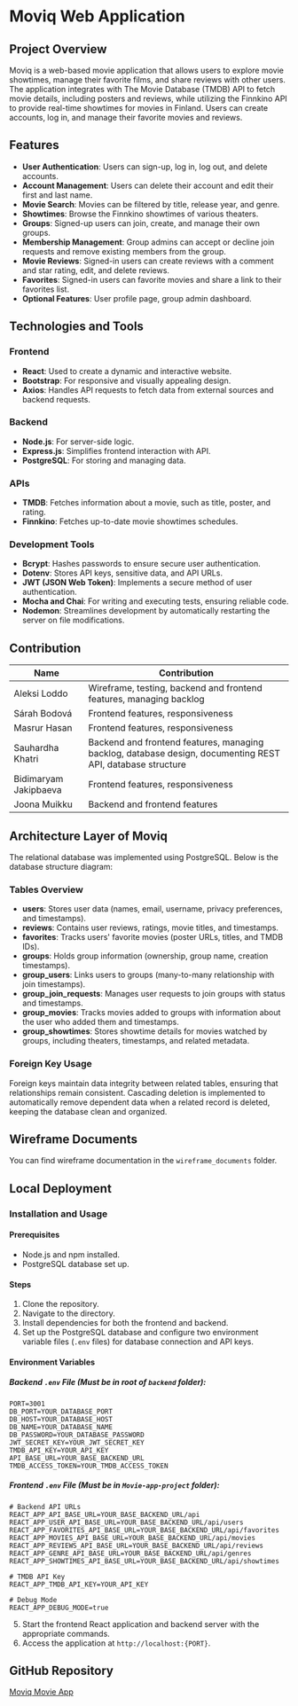 # Moviq Web Application

## Project Overview

Moviq is a web-based movie application that allows users to explore movie showtimes, manage their favorite films, and share reviews with other users. The application integrates with The Movie Database (TMDB) API to fetch movie details, including posters and reviews, while utilizing the Finnkino API to provide real-time showtimes for movies in Finland. Users can create accounts, log in, and manage their favorite movies and reviews.

## Features

- **User Authentication**: Users can sign-up, log in, log out, and delete accounts.
- **Account Management**: Users can delete their account and edit their first and last name.
- **Movie Search**: Movies can be filtered by title, release year, and genre.
- **Showtimes**: Browse the Finnkino showtimes of various theaters.
- **Groups**: Signed-up users can join, create, and manage their own groups.
- **Membership Management**: Group admins can accept or decline join requests and remove existing members from the group.
- **Movie Reviews**: Signed-in users can create reviews with a comment and star rating, edit, and delete reviews.
- **Favorites**: Signed-in users can favorite movies and share a link to their favorites list.
- **Optional Features**: User profile page, group admin dashboard.

## Technologies and Tools

### Frontend

- **React**: Used to create a dynamic and interactive website.
- **Bootstrap**: For responsive and visually appealing design.
- **Axios**: Handles API requests to fetch data from external sources and backend requests.

### Backend

- **Node.js**: For server-side logic.
- **Express.js**: Simplifies frontend interaction with API.
- **PostgreSQL**: For storing and managing data.

### APIs

- **TMDB**: Fetches information about a movie, such as title, poster, and rating.
- **Finnkino**: Fetches up-to-date movie showtimes schedules.

### Development Tools

- **Bcrypt**: Hashes passwords to ensure secure user authentication.
- **Dotenv**: Stores API keys, sensitive data, and API URLs.
- **JWT (JSON Web Token)**: Implements a secure method of user authentication.
- **Mocha and Chai**: For writing and executing tests, ensuring reliable code.
- **Nodemon**: Streamlines development by automatically restarting the server on file modifications.

## Contribution

| Name                | Contribution                                                                 |
|---------------------|-----------------------------------------------------------------------------|
| Aleksi Loddo        | Wireframe, testing, backend and frontend features, managing backlog         |
| Sárah Bodová        | Frontend features, responsiveness                                            |
| Masrur Hasan        | Frontend features, responsiveness                                            |
| Sauhardha Khatri    | Backend and frontend features, managing backlog, database design, documenting REST API, database structure |
| Bidimaryam Jakipbaeva | Frontend features, responsiveness                                          |
| Joona Muikku        | Backend and frontend features                                                |

## Architecture Layer of Moviq

The relational database was implemented using PostgreSQL. Below is the database structure diagram:

### Tables Overview

- **users**: Stores user data (names, email, username, privacy preferences, and timestamps).
- **reviews**: Contains user reviews, ratings, movie titles, and timestamps.
- **favorites**: Tracks users' favorite movies (poster URLs, titles, and TMDB IDs).
- **groups**: Holds group information (ownership, group name, creation timestamps).
- **group_users**: Links users to groups (many-to-many relationship with join timestamps).
- **group_join_requests**: Manages user requests to join groups with status and timestamps.
- **group_movies**: Tracks movies added to groups with information about the user who added them and timestamps.
- **group_showtimes**: Stores showtime details for movies watched by groups, including theaters, timestamps, and related metadata.

### Foreign Key Usage

Foreign keys maintain data integrity between related tables, ensuring that relationships remain consistent. Cascading deletion is implemented to automatically remove dependent data when a related record is deleted, keeping the database clean and organized.

## Wireframe Documents

You can find wireframe documentation in the `wireframe_documents` folder.

## Local Deployment

### Installation and Usage

#### Prerequisites

- Node.js and npm installed.
- PostgreSQL database set up.

#### Steps

1. Clone the repository.
2. Navigate to the directory.
3. Install dependencies for both the frontend and backend.
4. Set up the PostgreSQL database and configure two environment variable files (`.env` files) for database connection and API keys.

#### Environment Variables

##### Backend `.env` File (Must be in root of `backend` folder):

```
PORT=3001
DB_PORT=YOUR_DATABASE_PORT
DB_HOST=YOUR_DATABASE_HOST
DB_NAME=YOUR_DATABASE_NAME
DB_PASSWORD=YOUR_DATABASE_PASSWORD
JWT_SECRET_KEY=YOUR_JWT_SECRET_KEY
TMDB_API_KEY=YOUR_API_KEY
API_BASE_URL=YOUR_BASE_BACKEND_URL
TMDB_ACCESS_TOKEN=YOUR_TMDB_ACCESS_TOKEN
```

##### Frontend `.env` File (Must be in `Movie-app-project` folder):

```
# Backend API URLs
REACT_APP_API_BASE_URL=YOUR_BASE_BACKEND_URL/api
REACT_APP_USER_API_BASE_URL=YOUR_BASE_BACKEND_URL/api/users
REACT_APP_FAVORITES_API_BASE_URL=YOUR_BASE_BACKEND_URL/api/favorites
REACT_APP_MOVIES_API_BASE_URL=YOUR_BASE_BACKEND_URL/api/movies
REACT_APP_REVIEWS_API_BASE_URL=YOUR_BASE_BACKEND_URL/api/reviews
REACT_APP_GENRE_API_BASE_URL=YOUR_BASE_BACKEND_URL/api/genres
REACT_APP_SHOWTIMES_API_BASE_URL=YOUR_BASE_BACKEND_URL/api/showtimes

# TMDB API Key
REACT_APP_TMDB_API_KEY=YOUR_API_KEY

# Debug Mode
REACT_APP_DEBUG_MODE=true
```

5. Start the frontend React application and backend server with the appropriate commands.
6. Access the application at `http://localhost:{PORT}`.

## GitHub Repository

[Moviq Movie App](https://github.com/Group-10-movie-app/Moviq-movie-app.git)

